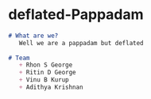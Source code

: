 
# deflated-Pappadam 


```markdown  
# What are we?
   Well we are a pappadam but deflated
   
# Team 
   + Rhon S George
   + Ritin D George
   + Vinu B Kurup
   + Adithya Krishnan
```
